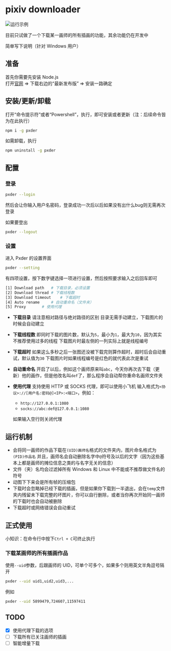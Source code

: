 # pixiv downloader
![运行示例](https://i.loli.net/2018/08/20/5b7aaccfb1c4a.gif)

目前只试做了一个下载某一画师的所有插画的功能，其余功能仍在开发中

简单写下说明（针对 Windows 用户）


## 准备
首先你需要先安装 Node.js  
打开[官网](https://nodejs.org) => 下载右边的“最新发布版” => 安装一路确定


## 安装/更新/卸载
打开“命令提示符”或者“Powershell”，执行，即可安装或者更新（注：后续命令皆为在此执行）
```bash
npm i -g pxder
```

如需卸载，执行
```bash
npm uninstall -g pxder
```


## 配置
### 登录
```bash
pxder --login
```
然后会让你输入用户名密码，登录成功一次后以后如果没有出什么bug则无需再次登录

如果要登出
```bash
pxder --logout
```

### 设置
进入 Pxder 的设置界面
```bash
pxder --setting
```

有四项设置，按下数字键选择一项进行设置，然后按照要求输入之后回车即可
```bash
[1] Download path	# 下载目录，必须设置
[2] Download thread	# 下载线程数
[3] Download timeout	# 下载超时
[4] Auto rename		# 自动重命名（文件夹）
[5] Proxy		# 使用代理
```

- **下载目录**
  请注意相对路径与绝对路径的区别
  目录无需手动建立，下载图片的时候会自动建立
- **下载线程数**
  即同时下载的图片数，默认为`5`，最小为`1`，最大为`10`，因为其实不推荐使用过多的线程
  下载图片时最左侧的一列实际上就是线程编号
- **下载超时**
  如果这么多秒之后一张图还没被下载完则算作超时，超时后会自动重试，默认值为`30`
  下载图片时如果线程编号是红色的就代表此次是重试
- **自动重命名**
  开启了以后，例如这个画师原来叫`abc`，今天你再次去下载（更新）他的画作，但是他改名叫`def`了，那么程序会自动帮你重命名画师文件夹
- **使用代理**
  支持使用 HTTP 或 SOCKS 代理，即可以使用小飞机
  输入格式为`<协议>://[用户名:密码@]<IP>:<端口>`，例如：
  - `http://127.0.0.1:1080`
  - `socks://abc:def@127.0.0.1:1080`
  
  如果输入空行则关闭代理


## 运行机制
- 会将同一画师的作品下载在`(UID)画师名`格式的文件夹内，图片命名格式为`(PID)作品名`
  并且，画师名会自动删除名字中`@`符号及以后的文字（因为这些基本上都是画师的摊位信息之类的与名字无关的信息）
- 文件（夹）名均会过滤掉所有 Windows 和 Linux 中不能或不推荐做文件名的符号
- 动图下下来会是所有帧的压缩包
- 下载时会忽略掉已经下载的插画，但是如果你下载到一半退出，会在`temp`文件夹内残留未下载完整的坏图片，你可以自行删除，或者当你再次开始同一画师的下载时也会自动被删除
- 下载超时或网络错误会自动重试


## 正式使用
小知识：在命令行中按下`Ctrl + C`可终止执行

### 下载某画师的所有插画作品
使用`--uid`参数，后跟画师的 UID，可单个可多个，如果多个则用英文半角逗号隔开
```bash
pxder --uid uid1,uid2,uid3,...
```

例如
```bash
pxder --uid 5899479,724607,11597411
```

## TODO
- [x] 使用代理下载的选项
- [ ] 下载所有已关注画师的插画
- [ ] 智能增量下载
